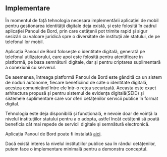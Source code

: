 ## Implementare

În momentul de față tehnologia necesara implementării aplicației de mobil pentru gestionarea identității digitale deja există, și este folosită în cadrul aplicației Panoul de Bord, prin care cetățenii pot trimite rapid și sigur sesizări cu valoare juridică spre o diversitate de instituții ale statului, de pe telefonul lor mobil.

Aplicația Panoul de Bord folosește o identitate digitală, generată pe telefonul utilizatorului, care apoi este folosită pentru atentificare în platformă, pe baza semnăturii digitale, dar și pentru criptarea suplimentară a conexiunii cu serverul.

De asemenea, întreaga platformă Panoul de Bord este gândită ca un sistem de noduri autonome, fiecare beneficiind de câte o identitate digitală, acestea comunicând între ele într-o rețea securizată. Aceasta este exact arhitectura propusă și pentru sistemul de evidența digitală(SEID) și sistemele suplimentare care vor oferi cetățenilor servicii publice în format digital.

Tehnologia este deja disponibilă și funcțională, e nevoie doar de voință la nivelul instituțiilor statului pentru a o adopta, astfel încât cetățenii să poată beneficia cât mai repede de servicii digitale și semnătură electronică.

Aplicația Panoul de Bord poate fi instalată [aici](https://segoia.ro#apps).

Dacă există interes la nivelul instituțiilor publice sau în rândul cetățenilor, putem face o implementare minimală pentru a demonstra conceptul.